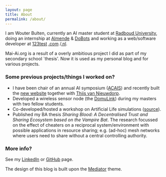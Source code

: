 ```yaml
---
layout: page
title: About
permalink: /about/
---
```


I am Wouter Bulten, currently an AI master student at [Radboud University](http://www.ru.nl), doing an internship at [Almende](http://www.almende.org) &amp; [DoBots](http://www.dobots.nl) and working as a web/software developer at [123test](http://www.123test.com) [.com](http://www.123test.com) /[.nl](http://www.123test.nl).

Mai-Ai.org is a result of a overly ambitious project I did as part of my secondary school `thesis'. Now it is used as my personal blog and for various projects.

### Some previous projects/things I worked on?


* I have been chair of an annual AI symposium ([ACAIS](http://www.acais.nl)) and recently built the [new website](https://github.com/wouterbulten/acais-website) together with [Thijs van Nieuwdorp](http://tnieuwdorp.github.io/).
* Developed a wireless sensor node (the [DomuLink](http://www.domulink.com)) during my masters with two fellow students.
* Co-developed/hosted a workshop on Artificial Life simulations ([source](https://github.com/wouterbulten/ACAIS2013Workshop)).
* Published my BA thesis _Sharing Blood: A Decentralised Trust and Sharing Ecosystem based on the Vampire Bat_. The research focussed on the effect of cheaters on a reciprocal system/environment with possible applications in resource sharing; e.g. (ad-hoc) mesh networks where users need to share without a central controlling authority.


### More info?

See my [LinkedIn](http://linkedin.com/in/wouterbulten) or [GitHub](http://www.github.com/wouterbulten) page.

The design of this blog is built upon the [Mediator](https://github.com/dirkfabisch/mediator) theme.